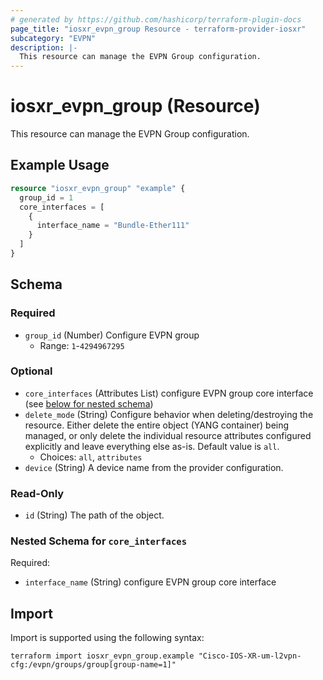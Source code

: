 ```yaml
---
# generated by https://github.com/hashicorp/terraform-plugin-docs
page_title: "iosxr_evpn_group Resource - terraform-provider-iosxr"
subcategory: "EVPN"
description: |-
  This resource can manage the EVPN Group configuration.
---
```


# iosxr_evpn_group (Resource)

This resource can manage the EVPN Group configuration.

## Example Usage

```terraform
resource "iosxr_evpn_group" "example" {
  group_id = 1
  core_interfaces = [
    {
      interface_name = "Bundle-Ether111"
    }
  ]
}
```

<!-- schema generated by tfplugindocs -->
## Schema

### Required

- `group_id` (Number) Configure EVPN group
  - Range: `1`-`4294967295`

### Optional

- `core_interfaces` (Attributes List) configure EVPN group core interface (see [below for nested schema](#nestedatt--core_interfaces))
- `delete_mode` (String) Configure behavior when deleting/destroying the resource. Either delete the entire object (YANG container) being managed, or only delete the individual resource attributes configured explicitly and leave everything else as-is. Default value is `all`.
  - Choices: `all`, `attributes`
- `device` (String) A device name from the provider configuration.

### Read-Only

- `id` (String) The path of the object.

<a id="nestedatt--core_interfaces"></a>
### Nested Schema for `core_interfaces`

Required:

- `interface_name` (String) configure EVPN group core interface

## Import

Import is supported using the following syntax:

```shell
terraform import iosxr_evpn_group.example "Cisco-IOS-XR-um-l2vpn-cfg:/evpn/groups/group[group-name=1]"
```
